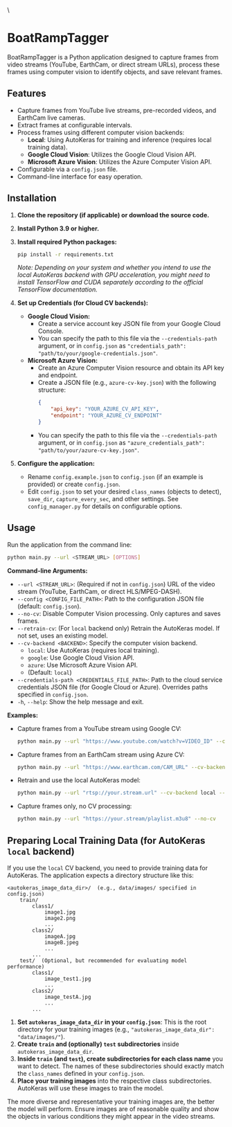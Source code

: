 \
# BoatRampTagger

BoatRampTagger is a Python application designed to capture frames from video streams (YouTube, EarthCam, or direct stream URLs), process these frames using computer vision to identify objects, and save relevant frames.

## Features

*   Capture frames from YouTube live streams, pre-recorded videos, and EarthCam live cameras.
*   Extract frames at configurable intervals.
*   Process frames using different computer vision backends:
    *   **Local**: Using AutoKeras for training and inference (requires local training data).
    *   **Google Cloud Vision**: Utilizes the Google Cloud Vision API.
    *   **Microsoft Azure Vision**: Utilizes the Azure Computer Vision API.
*   Configurable via a `config.json` file.
*   Command-line interface for easy operation.

## Installation

1.  **Clone the repository (if applicable) or download the source code.**
2.  **Install Python 3.9 or higher.**
3.  **Install required Python packages:**

    ```bash
    pip install -r requirements.txt
    ```
    *Note: Depending on your system and whether you intend to use the local AutoKeras backend with GPU acceleration, you might need to install TensorFlow and CUDA separately according to the official TensorFlow documentation.*

4.  **Set up Credentials (for Cloud CV backends):**
    *   **Google Cloud Vision:**
        *   Create a service account key JSON file from your Google Cloud Console.
        *   You can specify the path to this file via the `--credentials-path` argument, or in `config.json` as `"credentials_path": "path/to/your/google-credentials.json"`.
    *   **Microsoft Azure Vision:**
        *   Create an Azure Computer Vision resource and obtain its API key and endpoint.
        *   Create a JSON file (e.g., `azure-cv-key.json`) with the following structure:
            ```json
            {
                "api_key": "YOUR_AZURE_CV_API_KEY",
                "endpoint": "YOUR_AZURE_CV_ENDPOINT"
            }
            ```
        *   You can specify the path to this file via the `--credentials-path` argument, or in `config.json` as `"azure_credentials_path": "path/to/your/azure-cv-key.json"`.

5.  **Configure the application:**
    *   Rename `config.example.json` to `config.json` (if an example is provided) or create `config.json`.
    *   Edit `config.json` to set your desired `class_names` (objects to detect), `save_dir`, `capture_every_sec`, and other settings. See `config_manager.py` for details on configurable options.

## Usage

Run the application from the command line:

```bash
python main.py --url <STREAM_URL> [OPTIONS]
```

**Command-line Arguments:**

*   `--url <STREAM_URL>`: (Required if not in `config.json`) URL of the video stream (YouTube, EarthCam, or direct HLS/MPEG-DASH).
*   `--config <CONFIG_FILE_PATH>`: Path to the configuration JSON file (default: `config.json`).
*   `--no-cv`: Disable Computer Vision processing. Only captures and saves frames.
*   `--retrain-cv`: (For `local` backend only) Retrain the AutoKeras model. If not set, uses an existing model.
*   `--cv-backend <BACKEND>`: Specify the computer vision backend.
    *   `local`: Use AutoKeras (requires local training).
    *   `google`: Use Google Cloud Vision API.
    *   `azure`: Use Microsoft Azure Vision API.
    *   (Default: `local`)
*   `--credentials-path <CREDENTIALS_FILE_PATH>`: Path to the cloud service credentials JSON file (for Google Cloud or Azure). Overrides paths specified in `config.json`.
*   `-h`, `--help`: Show the help message and exit.

**Examples:**

*   Capture frames from a YouTube stream using Google CV:
    ```bash
    python main.py --url "https://www.youtube.com/watch?v=VIDEO_ID" --cv-backend google --credentials-path "path/to/google-credentials.json"
    ```
*   Capture frames from an EarthCam stream using Azure CV:
    ```bash
    python main.py --url "https://www.earthcam.com/CAM_URL" --cv-backend azure --credentials-path "path/to/azure-cv-key.json"
    ```
*   Retrain and use the local AutoKeras model:
    ```bash
    python main.py --url "rtsp://your.stream.url" --cv-backend local --retrain-cv
    ```
*   Capture frames only, no CV processing:
    ```bash
    python main.py --url "https://your.stream/playlist.m3u8" --no-cv
    ```

## Preparing Local Training Data (for AutoKeras `local` backend)

If you use the `local` CV backend, you need to provide training data for AutoKeras. The application expects a directory structure like this:

```
<autokeras_image_data_dir>/  (e.g., data/images/ specified in config.json)
    train/
        class1/
            image1.jpg
            image2.png
            ...
        class2/
            imageA.jpg
            imageB.jpeg
            ...
        ...
    test/  (Optional, but recommended for evaluating model performance)
        class1/
            image_test1.jpg
            ...
        class2/
            image_testA.jpg
            ...
        ...
```

1.  **Set `autokeras_image_data_dir` in your `config.json`**: This is the root directory for your training images (e.g., `"autokeras_image_data_dir": "data/images/"`).
2.  **Create `train` and (optionally) `test` subdirectories** inside `autokeras_image_data_dir`.
3.  **Inside `train` (and `test`), create subdirectories for each class name** you want to detect. The names of these subdirectories should exactly match the `class_names` defined in your `config.json`.
4.  **Place your training images** into the respective class subdirectories. AutoKeras will use these images to train the model.

The more diverse and representative your training images are, the better the model will perform. Ensure images are of reasonable quality and show the objects in various conditions they might appear in the video streams.
